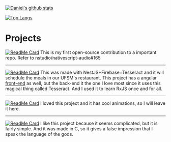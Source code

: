 [![Daniel's github stats](https://github-readme-stats.vercel.app/api?username=danieldspx&show_icons=true&include_all_commits=true&count_private=true)](https://github.com/danieldspx)

[![Top Langs](https://github-readme-stats.vercel.app/api/top-langs/?username=danieldspx)](https://github.com/danieldspx)
# Projects
[![ReadMe Card](https://github-readme-stats.vercel.app/api/pin/?username=danieldspx&show_owner=true&repo=nativescript-audio)](https://github.com/danieldspx/nativescript-audio)
This is my first open-source contribution to a important repo. Refer to nstudio/nativescript-audio#165

---

[![ReadMe Card](https://github-readme-stats.vercel.app/api/pin/?username=danieldspx&show_owner=true&repo=ufsmbot-nest-js)](https://github.com/danieldspx/ufsmbot-nest-js)
This was made with NestJS+Firebase+Tesseract and it will schedule the meals in our UFSM's restaurant. This project has a angular [front-end](https://github.com/danieldspx/ufsmbot-ng) as well, but the back-end it the one I love most since it uses this magical thing called Tesseract. And I used it to learn RxJS once and for all.

---

[![ReadMe Card](https://github-readme-stats.vercel.app/api/pin/?username=danieldspx&show_owner=true&repo=maze-generator)](https://github.com/danieldspx/maze-generator)
I loved this project and it has cool animations, so I will leave it here.

---

[![ReadMe Card](https://github-readme-stats.vercel.app/api/pin/?username=danieldspx&show_owner=true&repo=aes-implementation)](https://github.com/danieldspx/aes-implementation)
I like this project because it seems complicated, but it is fairly simple. And it was made in C, so it gives a false impression that I speak the language of the gods.
